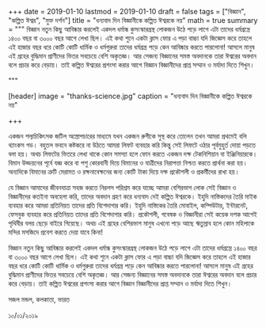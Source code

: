 +++
date = 2019-01-10
lastmod = 2019-01-10
draft = false
tags = ["বিজ্ঞান", "কল্পিত ঈশ্বর", "মুক্ত দর্শন"]
title = "ধন্যবাদ দিন বিজ্ঞানীকে কল্পিত ঈশ্বরকে নয়"
math = true
summary = """
বিজ্ঞান নতুন কিছু আবিষ্কার করলেই একদল ধর্মান্ধ কুসংস্কারগ্রস্থ লোকজন উঠে পড়ে লাগে এটা তাদের ধর্মগ্রন্ত্রে ১৪০০ বছর বা ৩০০০ বছর আগে লেখা ছিল। এই কথা শুনে একটা ক্লাস ফোর এ পড়া বাচ্চা যদি জিজ্ঞেস করে তাহলে এই হাজার বছর ধরে কোটি কোটি ধার্মিক ও ধর্মগুরুরা তাদের ধর্মগ্রন্ত্র পড়ে কেন আবিষ্কার করতে পারলোনা! আসলে মানুষ এই গ্রহের বুদ্ধিমান প্রাণীদের ভিতর সবচেয়ে বেশি অকৃতজ্ঞ। আর সেজন্য বিজ্ঞানের সমস্ত অবদানকে তারা ঈশ্বরের অবদান বলে প্রচার করে বেড়ায়। তাই কল্পিত ঈশ্বরের প্রশংসা করার আগে বিজ্ঞান বিজ্ঞানীদের প্রাপ্ত সম্মান ও মর্যাদা দিতে শিখুন। 

"""

[header]
image = "thanks-science.jpg"
caption = "ধন্যবাদ দিন বিজ্ঞানীকে কল্পিত ঈশ্বরকে নয়"

+++

একজন শল্যচিকিৎসক জটিল অস্ত্রোপচারের মাধ্যমে যখন একজন রুগীকে সুস্থ করে তোলেন তখন আমরা প্রথমেই বলি থ্যাংকস গড। বহুতল ভবনে কষ্টকরে না উঠতে আমরা লিফট ব্যবহার করি কিন্তু সেই লিফটে ওঠার পূর্বমুহুর্ত দোয়া পড়তে বলা হয়। অথচ লিফটের ভিতরে লেখা থাকে কোন সমস্যা হলে ফোন করতে একজন দক্ষ টেকনিশিয়ান বা ইঞ্জিনিয়ারকে। বিমান উড্ডয়নের পূর্বে যজ্ঞ করে বা পশু কোরবানী দিয়ে বিমানের ও যাত্রীদের নিরাপত্তা নিশ্চত করতে প্রার্থনা করা হয়। অন্যদিকে বিমানের ত্রুটি মেরামত ও রক্ষনাবেক্ষনের  জন্য কোটি টাকা দিয়ে দক্ষ প্রকৌশলী ও প্রকর্মীদের রাখা হয়।

যে বিজ্ঞান আমাদের জীবনযাত্রা সহজ করতে নিরলস পরিশ্রম করে যাচ্ছে আমরা বেশিরভাগ লোক সেই বিজ্ঞান ও বিজ্ঞানীদের কতইনা অবহেলা করি, তাদের অবদান গ্রহণ করে ধন্যবাদ দেই কল্পিত ঈশ্বরকে। ইহুদি নাস্তিকদের তৈরি মাইক ব্যবহার করে আমরা প্রতিনিয়ত তাদের প্রতি বিশেদাগার করি। ইহুদি নাস্তিকের তৈরি মোবাইল, কম্পিউটার, ইন্টারনেট, ফেসবুক ব্যবহার করে প্রতিনিয়ত তাদের প্রতি বিশেদাগার করি। প্রকৌশলী, গবেষক ও বিজ্ঞানীরা সেই কয়েক দশক আগেই পৃথিবীর বলয় ছেড়ে বাইরে গিয়েছে। অথচ এই গ্রহের বেশিরভাগ মানুষ এখনো পড়ে আছে ঋতুস্রাব হলে কোন মহিলাকে মন্দির মসজিদে প্রবেশ করতে দেয়া যাবে কিনা!

বিজ্ঞান নতুন কিছু আবিষ্কার করলেই একদল ধর্মান্ধ কুসংস্কারগ্রস্থ লোকজন উঠে পড়ে লাগে এটা তাদের ধর্মগ্রন্ত্রে ১৪০০ বছর বা ৩০০০ বছর আগে লেখা ছিল। এই কথা শুনে একটা ক্লাস ফোর এ পড়া বাচ্চা যদি জিজ্ঞেস করে তাহলে এই হাজার বছর ধরে কোটি কোটি ধার্মিক ও ধর্মগুরুরা তাদের ধর্মগ্রন্ত্র পড়ে কেন আবিষ্কার করতে পারলোনা! আসলে মানুষ এই গ্রহের বুদ্ধিমান প্রাণীদের ভিতর সবচেয়ে বেশি অকৃতজ্ঞ। আর সেজন্য বিজ্ঞানের সমস্ত অবদানকে তারা ঈশ্বরের অবদান বলে প্রচার করে বেড়ায়। তাই কল্পিত ঈশ্বরের প্রশংসা করার আগে বিজ্ঞান বিজ্ঞানীদের প্রাপ্ত সম্মান ও মর্যাদা দিতে শিখুন।

সজল মন্ডল,
কলকাতা, ভারত

১০/০১/২০১৯
